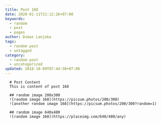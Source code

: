 ```yaml
---
title: Post 168
date: 2020-01-11T21:12:26+07:00
keywords:
  - random
  - post
  - pages
author: Dimas Lanjaka
tags:
  - random post
  - untagged
category:
  - random post
  - uncategorized
updated: 2018-10-09T07:44:50+07:00
---
```


      # Post Content
      This is content of post 168

      ## random image 200x300
      ![random image 168](https://picsum.photos/200/300)
      ![another random image 168](https://picsum.photos/200/300?random=1)

      ## random image 640x480
      ![random image 168](https://placeimg.com/640/480/any)
      
